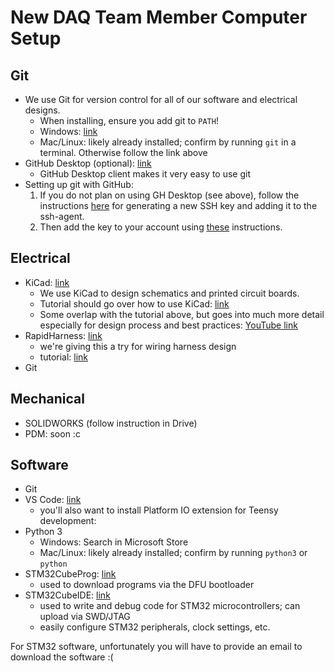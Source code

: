 # New DAQ Team Member Computer Setup
## Git
- We use Git for version control for all of our software and electrical designs.
    - When installing, ensure you add git to `PATH`!
    - Windows: [link](https://git-scm.com/)
    - Mac/Linux: likely already installed; confirm by running `git` in a terminal.
    Otherwise follow the link above
- GitHub Desktop (optional): [link](https://desktop.github.com/)
    - GitHub Desktop client makes it very easy to use git
- Setting up git with GitHub:
    1. If you do not plan on using GH Desktop (see above), follow the instructions [here](https://docs.github.com/en/authentication/connecting-to-github-with-ssh/generating-a-new-ssh-key-and-adding-it-to-the-ssh-agent) for generating a new SSH key and adding it to the ssh-agent.
    2. Then add the key to your account using [these](https://docs.github.com/en/authentication/connecting-to-github-with-ssh/adding-a-new-ssh-key-to-your-github-account) instructions.

## Electrical
- KiCad: [link](https://www.kicad.org/download/)
    - We use KiCad to design schematics and printed circuit boards.
    - Tutorial should go over how to use KiCad: [link](https://docs.kicad.org/7.0/en/getting_started_in_kicad/getting_started_in_kicad.html)
    - Some overlap with the tutorial above, but goes into much more detail especially for design process and best practices: [YouTube link](https://www.youtube.com/watch?v=aVUqaB0IMh4&ab_channel=Phil%E2%80%99sLab)
- RapidHarness: [link](https://rapidharness.com/)
    - we're giving this a try for wiring harness design
    - tutorial: [link](https://rapidharness.com/harness-software-tutorials)
- Git
## Mechanical
- SOLIDWORKS (follow instruction in Drive)
- PDM: soon :c
## Software
- Git
- VS Code: [link](https://code.visualstudio.com/download)
    - you'll also want to install Platform IO extension for Teensy development:
- Python 3
    - Windows: Search in Microsoft Store
    - Mac/Linux: likely already installed; confirm by running `python3` or `python`
- STM32CubeProg: [link](https://www.st.com/en/development-tools/stm32cubeprog.html)
    - used to download programs via the DFU bootloader
- STM32CubeIDE: [link](https://www.st.com/en/development-tools/stm32cubeide.html#get-software)
    - used to write and debug code for STM32 microcontrollers; can upload via SWD/JTAG
    - easily configure STM32 peripherals, clock settings, etc.

For STM32 software, unfortunately you will have to provide an email to download the software :(

